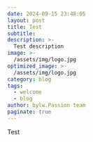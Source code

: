 ```yaml
---
date: 2024-09-15 23:48:05
layout: post
title: Test
subtitle:
description: >-
  Test description
image: >-
  /assets/img/logo.jpg
optimized_image: >-
  /assets/img/logo.jpg
category: blog
tags:
  - welcome
  - blog
author: bylw.Passion team
paginate: true
---
```

Test

